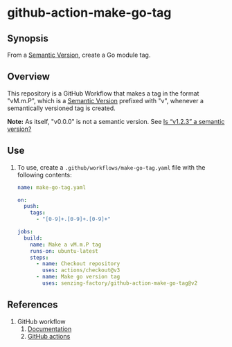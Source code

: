 # github-action-make-go-tag

## Synopsis

From a [Semantic Version],
create a Go module tag.

## Overview

This repository is a GitHub Workflow that makes
a tag in the format "vM.m.P", which is a [Semantic Version]
prefixed with "v", whenever a semantically versioned tag is created.

**Note:** As itself, "v0.0.0" is not a semantic version. See
[Is “v1.2.3” a semantic version?]

## Use

1. To use, create a `.github/workflows/make-go-tag.yaml` file with the following contents:

   ```yaml
   name: make-go-tag.yaml

   on:
     push:
       tags:
         - "[0-9]+.[0-9]+.[0-9]+"

   jobs:
     build:
       name: Make a vM.m.P tag
       runs-on: ubuntu-latest
       steps:
         - name: Checkout repository
           uses: actions/checkout@v3
         - name: Make go version tag
           uses: senzing-factory/github-action-make-go-tag@v2
   ```

## References

1. GitHub workflow
   1. [Documentation]
   1. [GitHub actions]

[Documentation]: https://docs.github.com/en/rest/reference/actions
[GitHub actions]: https://github.com/features/actions
[Is “v1.2.3” a semantic version?]: https://semver.org/#is-v123-a-semantic-version
[Semantic Version]: https://semver.org/
